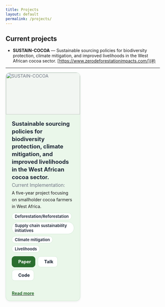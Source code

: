 ```yaml
---
title: Projects
layout: default
permalink: /projects/
---
```


## Current projects
- **SUSTAIN-COCOA** — Sustainable sourcing policies for biodiversity protection, climate mitigation, and improved livelihoods in the West African cocoa sector. [https://www.zerodeforestationimpacts.com/](#)

---
<style>
/* ========= THEME ========= */
:root{
  --accent:#2b6e2f;        /* dark green */
  --accent-2:#1d5a25;
  --bg-soft:#eaf7ea;       /* light green card bg */
  --border:#cfe7d3;        /* soft green border */
  --text:#1f2937;          /* dark gray */
  --muted:#6b7280;         /* muted gray */
}

/* ========= LAYOUT ========= */
.proj-wrap{max-width: 1100px; margin: 0 auto;}
.proj-grid{
  display: grid;
  grid-template-columns: 1fr 1fr;
  gap: 1rem;
  margin: .75rem 0 2rem 0;
}
@media (max-width: 820px){ .proj-grid{ grid-template-columns: 1fr; } }

/* ========= CARD ========= */
.proj-card{
  background: var(--bg-soft);
  border: 1px solid var(--border);
  border-radius: 14px;
  overflow: hidden;
  box-shadow: 0 2px 6px rgba(0,0,0,.06);
  display: flex; flex-direction: column;
}
.proj-media{
  aspect-ratio: 16/9;
  background: #f2f6f2;
  display:flex; align-items:center; justify-content:center;
  font-size:.9rem; color:var(--muted);
}
.proj-media img{ width:100%; height:100%; object-fit: cover; display:block; }

.proj-body{ padding: 1rem 1.2rem; }
.proj-title{ margin:.1rem 0 .25rem 0; font-size:1.15rem; font-weight:700; line-height:1.35; color:var(--text);}
.proj-meta{ color:var(--muted); font-size:.95rem; margin-bottom:.35rem; }
.proj-desc{ margin:.35rem 0 0 0; line-height:1.55; }

/* tags */
.proj-tags{ margin:.6rem 0 0 0; display:flex; flex-wrap:wrap; gap:.35rem;}
.proj-tag{
  background:#fff; border:1px solid var(--border); color:var(--text);
  padding:.2rem .55rem; border-radius:999px; font-size:.82rem; font-weight:600;
}

/* actions */
.proj-actions{ margin:.75rem 0 1rem 0; display:flex; flex-wrap:wrap; gap:.5rem; }
.proj-actions a{
  display:inline-flex; align-items:center; gap:.45rem;
  padding:.5rem .8rem; border-radius:10px; text-decoration:none; font-weight:700; font-size:.92rem;
  border:1px solid var(--border); background:#fff; color:var(--text);
}
.proj-actions a:hover{ border-color: var(--accent); color: var(--accent); }
.proj-actions a.primary{ background: var(--accent); color:#fff; border-color:var(--accent); }
.proj-actions a.primary:hover{ filter:brightness(.95); }

/* expandable details (no JS) */
.proj-more{ padding: 0 1.2rem 1rem 1.2rem; }
details summary{
  list-style:none; cursor:pointer; font-weight:700; color:var(--accent);
}
details summary::-webkit-details-marker{ display:none; }
details[open] summary{ color: var(--accent-2); }
</style>

<div class="proj-wrap">
  <div class="proj-grid">
    <!-- Project 1 (with image) -->
    <article class="proj-card">
      <div class="proj-media">
        <img src="/assets/projects/sustain-cocoa.jpg" alt="SUSTAIN-COCOA">
      </div>
      <div class="proj-body">
        <h3 class="proj-title">Sustainable sourcing policies for biodiversity protection, climate mitigation, and improved livelihoods in the West African cocoa sector.</h3>
        <div class="proj-meta">Current Implementation: </div>
        <p class="proj-desc">
          A five-year project focusing on smallholder cocoa farmers in West Africa.
        </p>
        <div class="proj-tags">
          <span class="proj-tag">Deforestation/Reforestation</span>
          <span class="proj-tag">Supply chain sustainability initiatives</span>
          <span class="proj-tag">Climate mitigation</span>
          <span class="proj-tag">Livelihoods</span>
        </div>
       <div class="proj-actions">
          <a class="primary" href="https://doi.org/10.1002/sd.3380" target="_blank" rel="noopener">
            <i class="fa-solid fa-book-open"></i> Paper
          </a>
          <a href="https://glp.earth/news-events/events/5th-open-science-meeting-pathways-sustainable-and-just-land-systems/" target="_blank" rel="noopener">
            <i class="fa-solid fa-chalkboard-user"></i> Talk
          </a>
          <a href="https://github.com/priscakmkouakou/YOUR-REPO" target="_blank" rel="noopener">
            <i class="fa-brands fa-github"></i> Code
        </div>
      </div>
      <div class="proj-more">
        <details>
          <summary><i class="fa-regular fa-circle-down"></i> Read more</summary>
          <p>
            Protocol includes plot layout, flight parameters, and biomass allometry. Data will be shared under an
            appropriate license after anonymization and QA/QC.
          </p>
        </details>
      </div>
    </article>

  </div>
</div>
